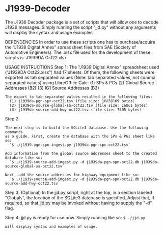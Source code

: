 # J1939-Decoder

The J1939 Decoder package is a set of scripts that will allow one to decode 
J1939 messages. Simply running the script "jjd.py" without any arguments will 
display the syntax and usage examples.


DEPENDENCIES
    In order to use these scripts one has to purchase/acquire the 
    "J1939 Digital Annex" spreadsheet files from SAE (Society of Automotive 
    Engineers). The .xlsx file used for the development of these scripts is: 
    J1939DA Oct22.xlsx


USAGE INSTRUCTIONS
Step 1:
    The "J1939 Digital Annex" spreadsheet used ("J1939DA Oct22.xlsx") had 17 
    sheets. Of them, the following sheets were exported as tab separated values
    (Note: tab separated values, not comma separated values) using LibreOffice 
    Calc:
        (1) SPs & PGs
        (2) Global Source Addresses (B2)
        (3) IG1 Source Addresses (B3)

    The export to tab separated values resulted in the following files:
      (1) j1939da-pgn-spn-oct22.tsv (file size: 16838169 bytes)
      (2) j1939da-source-global-sa-oct22.tsv (file size: 16861 bytes)
      (3) j1939da-source-add-hwy-oct22.tsv (file size: 7805 bytes)

Step 2:

    The next step is to build the SQLite3 database. Use the following commands 
    as a guide. First, create the database with the SPs & PGs sheet like so:
      `$ ./j1939-pgn-spn-ingest.py j1939da-pgn-spn-oct22.tsv`

    Add information from the global source addresses sheet to the created 
    database like so:
      `$ ./j1939-source-add-ingest.py -d j1939da-pgn-spn-oct22.db j1939da-source-global-sa-oct22.tsv`

    Next, add the source addresses for highway equipment like so:
      `$ ./j1939-source-add-ingest.py -d j1939da-pgn-spn-oct22.db j1939da-source-add-hwy-oct22.tsv`

Step 3: (Optional)
    In the jjd.py script, right at the top, in a section labeled "Globals", the
    location of the SQLite3 database is specified. Adjust that, if required, so 
    that jjd.py may be invoked without having to supply the "-d" flag.

Step 4:
    jjd.py is ready for use now. Simply running like so:
      `$ ./jjd.py`

    will display syntax and examples of usage.

